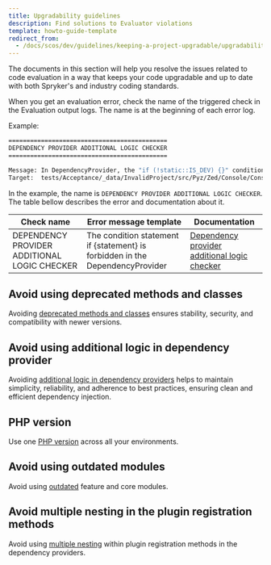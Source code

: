 ```yaml
---
title: Upgradability guidelines
description: Find solutions to Evaluator violations
template: howto-guide-template
redirect_from:
  - /docs/scos/dev/guidelines/keeping-a-project-upgradable/upgradability-guidelines/upgradability-guidelines.html
---
```


The documents in this section will help you resolve the issues related to code evaluation in a way that keeps your code upgradable and up to date with both Spryker's and industry coding standards.

When you get an evaluation error, check the name of the triggered check in the Evaluation output logs. The name is at the beginning of each error log.

Example:
```bash
============================================
DEPENDENCY PROVIDER ADDITIONAL LOGIC CHECKER
============================================

Message: In DependencyProvider, the "if (!static::IS_DEV) {}" conditional statement is forbidden.
Target:  tests/Acceptance/_data/InvalidProject/src/Pyz/Zed/Console/ConsoleDependencyProvider.php
```

In the example, the name is `DEPENDENCY PROVIDER ADDITIONAL LOGIC CHECKER`. The table bellow describes the error and documentation about it.

<div class="width-100">


| Check name  | Error message template                                                   | Documentation                                                                                                                                                                          |
| ----------- |--------------------------------------------------------------------------|----------------------------------------------------------------------------------------------------------------------------------------------------------------------------------------|
| DEPENDENCY PROVIDER ADDITIONAL LOGIC CHECKER | The condition statement if {statement} is forbidden in the DependencyProvider | [Dependency provider additional logic checker](/docs/dg/dev/guidelines/keeping-a-project-upgradable/upgradability-guidelines/additional-logic-in-dependency-provider.html) |

</div>

## Avoid using deprecated methods and classes
Avoiding [deprecated methods and classes](https://docs.spryker.com/docs/scos/dev/updating-spryker/updating-spryker.html) ensures stability, security, and compatibility with newer versions.

## Avoid using additional logic in dependency provider
Avoiding [additional logic in dependency providers](https://docs.spryker.com/docs/dg/dev/guidelines/keeping-a-project-upgradable/upgradability-guidelines/additional-logic-in-dependency-provider.html) helps to maintain simplicity, reliability, and adherence to best practices, ensuring clean and efficient dependency injection.

## PHP version
Use one [PHP version](https://docs.spryker.com/docs/dg/dev/guidelines/keeping-a-project-upgradable/upgradability-guidelines/php-version.html) across all your environments.

## Avoid using outdated modules
Avoid using [outdated](https://docs.spryker.com/docs/dg/dev/guidelines/keeping-a-project-upgradable/upgradability-guidelines/minimum-allowed-shop-version.html) feature and core modules.

## Avoid multiple nesting in the plugin registration methods
Avoid using [multiple nesting](https://docs.spryker.com/docs/dg/dev/guidelines/keeping-a-project-upgradable/upgradability-guidelines/multidimensional-array.html) within plugin registration methods in the dependency providers.
